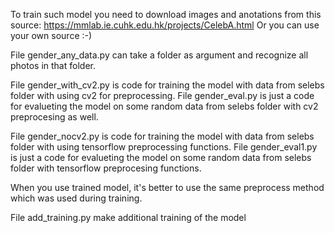 To train such model you need to download images and anotations from this source: https://mmlab.ie.cuhk.edu.hk/projects/CelebA.html
Or you can use your own source :-)

File gender_any_data.py can take a folder as argument and recognize all photos in that folder.

File gender_with_cv2.py is code for training the model with data from selebs folder with using cv2 for preprocessing.
File gender_eval.py is just a code for evalueting the model on some random data from selebs folder with cv2 preprocesing as well. 

File gender_nocv2.py is code for training the model with data from selebs folder with using tensorflow preprocessing functions.
File gender_eval1.py is just a code for evalueting the model on some random data from selebs folder with tensorflow preprocesing functions.

When you use trained model, it's better to use the same preprocess method which was used during training.

File add_training.py make additional training of the model
